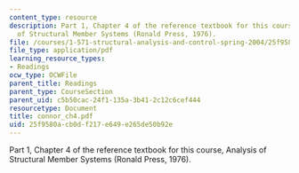 ```yaml
---
content_type: resource
description: Part 1, Chapter 4 of the reference textbook for this course, Analysis
  of Structural Member Systems (Ronald Press, 1976).
file: /courses/1-571-structural-analysis-and-control-spring-2004/25f9580acb0df217e649e265de50b92e_connor_ch4.pdf
file_type: application/pdf
learning_resource_types:
- Readings
ocw_type: OCWFile
parent_title: Readings
parent_type: CourseSection
parent_uid: c5b50cac-24f1-135a-3b41-2c12c6cef444
resourcetype: Document
title: connor_ch4.pdf
uid: 25f9580a-cb0d-f217-e649-e265de50b92e
---
```

Part 1, Chapter 4 of the reference textbook for this course, Analysis of Structural Member Systems (Ronald Press, 1976).

